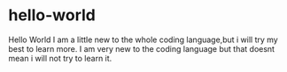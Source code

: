 # hello-world

Hello World
I am a little new to the whole coding language,but i will try my best to learn more.
I am very new to the coding language but that doesnt mean i will not try to learn it.

